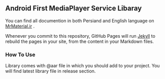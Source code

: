 ## Android First MediaPlayer Service Libaray

You can find all documention in both Persiand and English language on [MrMaterial.ir](http://mrmaterial.ir) .

Whenever you commit to this repository, GitHub Pages will run [Jekyll](https://jekyllrb.com/) to rebuild the pages in your site, from the content in your Markdown files.

### How To Use

Library comes with @aar file in which you should add to your project. You will find latest library file in release section.




